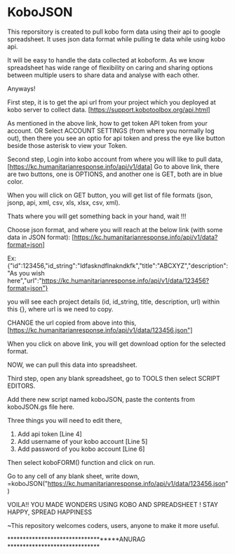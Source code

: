 # KoboJSON
This reporsitory is created to pull kobo form data using their api to google spreadsheet. It uses json data format while pulling te data while using kobo api.

It will be easy to handle the data collected at koboform. As we know spreadsheet has wide range of flexibility on caring and sharing options between multiple users to share data and analyse with each other.

Anyways!

First step, it is to get the api url from your project which you deployed at kobo server to collect data.
[https://support.kobotoolbox.org/api.html]

As mentioned in the above link, how to get token API token from your account.
OR
Select ACCOUNT SETTINGS (from where you normally log out), then there you see an optio for api token and press the eye like button beside those asterisk to view your Token. 

Second step,
Login into kobo account from where you will like to pull data,
[https://kc.humanitarianresponse.info/api/v1/data]
Go to above link, there are two buttons, one is OPTIONS, and another one is GET, both are in blue color.

When you will click on GET button, you will get list of file formats (json, jsonp, api, xml, csv, xls, xlsx, csv, xml). 

Thats where you will get something back in your hand, wait !!!

Choose json format, and where you will reach at the below link (with some data in JSON format):
[https://kc.humanitarianresponse.info/api/v1/data?format=json]

Ex:
{"id":123456,"id_string":"ldfaskndflnakndkfk","title":"ABCXYZ","description":"As you wish here","url":"https://kc.humanitarianresponse.info/api/v1/data/123456?format=json"}

you will see each project details (id, id_string, title, description, url) within this {}, where url is we need to copy.

CHANGE the url copied from above into this,
[https://kc.humanitarianresponse.info/api/v1/data/123456.json"]

When you click on above link, you will get download option for the selected format.

NOW, we can pull this data into spreadsheet.

Third step,
open any blank spreadsheet, go to TOOLS then select SCRIPT EDITORS.

Add there new script named koboJSON, paste the contents from koboJSON.gs file here.

Three things you will need to edit there, 
1. Add api token [Line 4]
2. Add username of your kobo account [Line 5]
3. Add password of you kobo account [Line 6]

Then select koboFORM() function and click on run.

Go to any cell of any blank sheet, write down,
=koboJSON("https://kc.humanitarianresponse.info/api/v1/data/123456.json")

VOILA!! YOU MADE WONDERS USING KOBO AND SPREADSHEET ! STAY HAPPY, SPREAD HAPPINESS 

~This repository welcomes coders, users, anyone to make it more useful.

***********************************ANURAG ******************************
